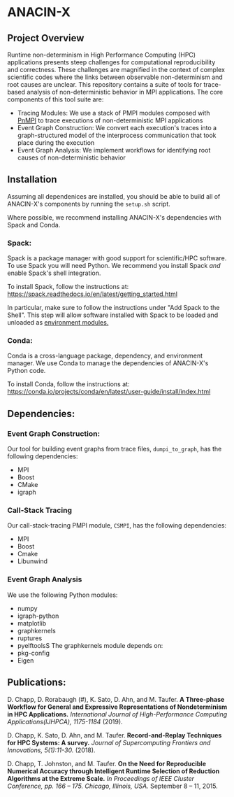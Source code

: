 # ANACIN-X
## Project Overview
Runtime non-determinism in High Performance Computing (HPC) applications presents steep challenges for computational reproducibility and correctness. These challenges are magnified in the context of complex scientific codes where the links between observable non-determinism and root causes are unclear. This repository contains a suite of tools for trace-based analysis of non-deterministic behavior in MPI applications. The core components of this tool suite are:
* Tracing Modules: We use a stack of PMPI modules composed with [PnMPI](https://github.com/LLNL/PnMPI) to trace executions of non-deterministic MPI applications
* Event Graph Construction: We convert each execution's traces into a graph-structured model of the interprocess communication that took place during the execution
* Event Graph Analysis: We implement workflows for identifying root causes of non-deterministic behavior

## Installation
Assuming all dependenices are installed, you should be able to build all of ANACIN-X's components by running the `setup.sh` script.

Where possible, we recommend installing ANACIN-X's dependencies with Spack and Conda.

### Spack:
Spack is a package manager with good support for scientific/HPC software. To use Spack you will need Python. We recommend you install Spack *and* enable Spack's shell integration. 

To install Spack, follow the instructions at: https://spack.readthedocs.io/en/latest/getting_started.html

In particular, make sure to follow the instructions under "Add Spack to the Shell". This step will allow software installed with Spack to be loaded and unloaded as [environment modules.](https://spack.readthedocs.io/en/latest/getting_started.html#installenvironmentmodules) 

### Conda:
Conda is a cross-language package, dependency, and environment manager. We use Conda to manage the dependencies of ANACIN-X's Python code. 

To install Conda, follow the instructions at: https://conda.io/projects/conda/en/latest/user-guide/install/index.html


## Dependencies:
### Event Graph Construction:
Our tool for building event graphs from trace files, `dumpi_to_graph`, has the following dependencies:
* MPI
* Boost
* CMake
* igraph

### Call-Stack Tracing
Our call-stack-tracing PMPI module, `CSMPI`, has the following dependencies:
* MPI
* Boost
* Cmake
* Libunwind

### Event Graph Analysis 
We use the following Python modules:
* numpy
* igraph-python
* matplotlib
* graphkernels
* ruptures
* pyelftoolsS
The graphkernels module depends on:
* pkg-config
* Eigen

## Publications:

D. Chapp, D. Rorabaugh (#), K. Sato, D. Ahn, and M. Taufer. **A Three-phase Workflow for General and Expressive Representations of Nondeterminism in HPC Applications.** *International Journal of High-Performance Computing Applications(IJHPCA), 1175-1184* (2019).

D. Chapp, K. Sato, D. Ahn, and M. Taufer. **Record-and-Replay Techniques for HPC Systems: A survey.** *Journal of Supercomputing Frontiers and Innovations, 5(1):11-30.* (2018).

D. Chapp, T. Johnston, and M. Taufer. **On the Need for Reproducible Numerical Accuracy through Intelligent Runtime Selection of Reduction Algorithms at the Extreme Scale.** *In Proceedings of IEEE Cluster Conference, pp. 166 – 175. Chicago, Illinois, USA.* September 8 – 11, 2015.
